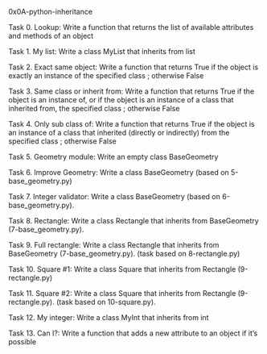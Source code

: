 0x0A-python-inheritance

Task 0. Lookup: Write a function that returns the list of available attributes and methods of an object

Task 1. My list: Write a class MyList that inherits from list

Task 2. Exact same object: Write a function that returns True if the object is exactly an instance of the specified class ; otherwise False

Task 3. Same class or inherit from: Write a function that returns True if the object is an instance of, or if the object is an instance of a class that inherited from, the specified class ; otherwise False

Task 4. Only sub class of: Write a function that returns True if the object is an instance of a class that inherited (directly or indirectly) from the specified class ; otherwise False

Task 5. Geometry module: Write an empty class BaseGeometry

Task 6. Improve Geometry: Write a class BaseGeometry (based on 5-base_geometry.py)

Task 7. Integer validator: Write a class BaseGeometry (based on 6-base_geometry.py).

Task 8. Rectangle: Write a class Rectangle that inherits from BaseGeometry (7-base_geometry.py).

Task 9. Full rectangle: Write a class Rectangle that inherits from BaseGeometry (7-base_geometry.py). (task based on 8-rectangle.py)

Task 10. Square #1: Write a class Square that inherits from Rectangle (9-rectangle.py)

Task 11. Square #2: Write a class Square that inherits from Rectangle (9-rectangle.py). (task based on 10-square.py).

Task 12. My integer: Write a class MyInt that inherits from int

Task 13. Can I?: Write a function that adds a new attribute to an object if it’s possible
